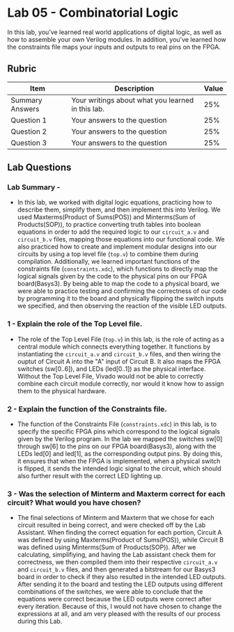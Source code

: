 # Lab 05 - Combinatorial Logic

In this lab, you’ve learned real world applications of digital logic, as well
as how to assemble your own Verilog modules. In addition, you’ve learned how
the constraints file maps your inputs and outputs to real pins on the FPGA.

## Rubric

| Item | Description | Value |
| ---- | ----------- | ----- |
| Summary Answers | Your writings about what you learned in this lab. | 25% |
| Question 1 | Your answers to the question | 25% |
| Question 2 | Your answers to the question | 25% |
| Question 3 | Your answers to the question | 25% |

## Lab Questions

### Lab Summary - 
- In this lab, we worked with digital logic equations, practicing how to describe them, simplify them, and then implement this into Verilog. We used Maxterms(Product of Sums(POS)) and Minterms(Sum of Products(SOP)), to practice converting truth tables into boolean equations in order to add the required logic to our `circuit_a.v` and `circuit_b.v` files, mapping those equations into our functional code. We also practiced how to create and implement modular designs into our circuits by using a top level file (`top.v`) to combine them during compilation. Additionally, we learned important functions of the constraints file (`constraints.xdc`), which functions to directly map the logical signals given by the code to the physical pins on our FPGA board(Basys3). By being able to map the code to a physical board, we were able to practice testing and confirming the correctness of our code by programming it to the board and physically flipping the switch inputs we specified, and then observing the reaction of the visible LED outputs.

### 1 - Explain the role of the Top Level file.
- The role of the Top Level File (`top.v`) in this lab, is the role of acting as a central module which connects everything together. It functions by instantiating the `circuit_a.v` and `circuit_b.v` files, and then wiring the ouptut of Circuit A into the "A" input of Circuit B. It also maps the FPGA switches (sw[0..6]), and LEDs (led[0..1]) as the physical interface. Without the Top Level File, Vivado would not be able to correctly combine each circuit module correctly, nor would it know how to assign them to the physical hardware.


### 2 - Explain the function of the Constraints file.
- The function of the Constraints File (`constraints.xdc`) in this lab, is to specify the specific FPGA pins which correspond to the logical signals given by the Verilog program. In the lab we mapped the switches sw[0] through sw[6] to the pins on our FPGA board(Basys3), along with the LEDs led[0] and led[1], as the corresponding output pins. By doing this, it ensures that when the FPGA is implemented, when a physical switch is flipped, it sends the intended logic signal to the circuit, which should also further result with the correct LED lighting up.


### 3 - Was the selection of Minterm and Maxterm correct for each circuit? What would you have chosen?
- The final selections of Minterm and Maxterm that we chose for each circuit resulted in being correct, and were checked off by the Lab Assistant. When finding the correct equation for each portion, Circuit A was defined by using Maxterms(Product of Sums(POS)), while Circuit B was defined using Minterms(Sum of Products(SOP)). After we calculating, simplifiying, and having the Lab assistant check them for correctness, we then compiled them into their respective `circuit_a.v` and `circuit_b.v` files, and then generated a bitstream for our Basys3 board in order to check if they also resulted in the intended LED outputs. After sending it to the board and testing the LED outputs using different combinations of the switches, we were able to conclude that the equations were correct because the LED outputs were correct after every iteration. Because of this, I would not have chosen to change the expressions at all, and am very pleased with the results of our process during this Lab.



